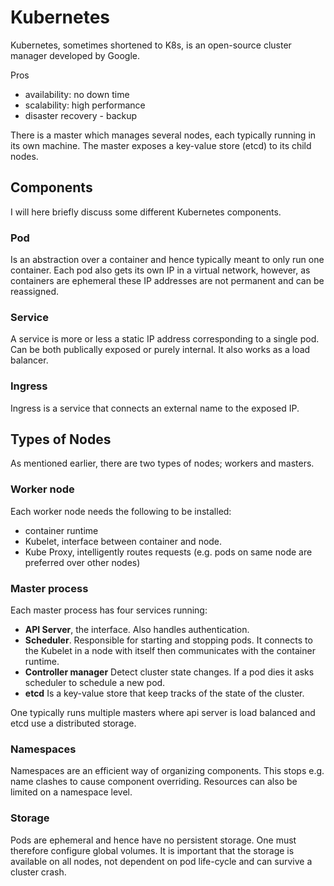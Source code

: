 # Kubernetes

Kubernetes, sometimes shortened to K8s, is an open-source cluster manager
developed by Google.

Pros

- availability: no down time
- scalability: high performance
- disaster recovery - backup

There is a master which manages several nodes, each typically running in its own
machine. The master exposes a key-value store (etcd) to its child nodes.

## Components

I will here briefly discuss some different Kubernetes components.

### Pod

Is an abstraction over a container and hence typically meant to only run one
container. Each pod also gets its own IP in a virtual network, however, as
containers are ephemeral these IP addresses are not permanent and can be
reassigned.

### Service

A service is more or less a static IP address corresponding to a single pod. Can
be both publically exposed or purely internal. It also works as a load balancer.

### Ingress

Ingress is a service that connects an external name to the exposed IP.

## Types of Nodes

As mentioned earlier, there are two types of nodes; workers and masters.

### Worker node

Each worker node needs the following to be installed:

- container runtime
- Kubelet, interface between container and node.
- Kube Proxy, intelligently routes requests (e.g. pods on same node are
  preferred over other nodes)

### Master process

Each master process has four services running:

- **API Server**, the interface. Also handles authentication.
- **Scheduler**. Responsible for starting and stopping pods. It connects to the
  Kubelet in a node with itself then communicates with the container runtime.
- **Controller manager** Detect cluster state changes. If a pod dies it asks
  scheduler to schedule a new pod.
- **etcd** Is a key-value store that keep tracks of the state of the cluster.

One typically runs multiple masters where api server is load balanced and etcd
use a distributed storage.

### Namespaces

Namespaces are an efficient way of organizing components. This stops e.g. name
clashes to cause component overriding. Resources can also be limited on a
namespace level.

### Storage

Pods are ephemeral and hence have no persistent storage. One must therefore
configure global volumes. It is important that the storage is available on all
nodes, not dependent on pod life-cycle and can survive a cluster crash.
